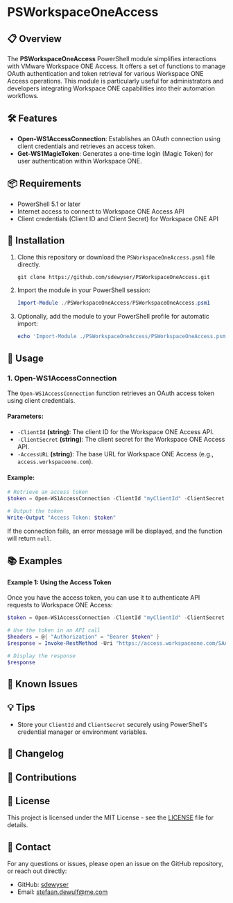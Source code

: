 
# PSWorkspaceOneAccess

## 📋 Overview
The **PSWorkspaceOneAccess** PowerShell module simplifies interactions with VMware Workspace ONE Access. It offers a set of functions to manage OAuth authentication and token retrieval for various Workspace ONE Access operations. This module is particularly useful for administrators and developers integrating Workspace ONE capabilities into their automation workflows.

## 🛠️ Features
- **Open-WS1AccessConnection**: Establishes an OAuth connection using client credentials and retrieves an access token.
- **Get-WS1MagicToken**: Generates a one-time login (Magic Token) for user authentication within Workspace ONE.

## 📦 Requirements
- PowerShell 5.1 or later
- Internet access to connect to Workspace ONE Access API
- Client credentials (Client ID and Client Secret) for Workspace ONE API

## 🔧 Installation

1. Clone this repository or download the `PSWorkspaceOneAccess.psm1` file directly.

   ```shell
   git clone https://github.com/sdewyser/PSWorkspaceOneAccess.git
   ```

2. Import the module in your PowerShell session:

   ```powershell
   Import-Module ./PSWorkspaceOneAccess/PSWorkspaceOneAccess.psm1
   ```

3. Optionally, add the module to your PowerShell profile for automatic import:

   ```powershell
   echo 'Import-Module ./PSWorkspaceOneAccess/PSWorkspaceOneAccess.psm1' >> $PROFILE
   ```

## 🚀 Usage

### 1. Open-WS1AccessConnection
The `Open-WS1AccessConnection` function retrieves an OAuth access token using client credentials.

#### Parameters:
- `-ClientId` **(string)**: The client ID for the Workspace ONE Access API.
- `-ClientSecret` **(string)**: The client secret for the Workspace ONE Access API.
- `-AccessURL` **(string)**: The base URL for Workspace ONE Access (e.g., `access.workspaceone.com`).

#### Example:

```powershell
# Retrieve an access token
$token = Open-WS1AccessConnection -ClientId "myClientId" -ClientSecret "mySecret" -AccessURL "access.workspaceone.com"

# Output the token
Write-Output "Access Token: $token"
```

If the connection fails, an error message will be displayed, and the function will return `null`.

## 📚 Examples

#### Example 1: Using the Access Token
Once you have the access token, you can use it to authenticate API requests to Workspace ONE Access:

```powershell
$token = Open-WS1AccessConnection -ClientId "myClientId" -ClientSecret "mySecret" -AccessURL "access.workspaceone.com"

# Use the token in an API call
$headers = @{ "Authorization" = "Bearer $token" }
$response = Invoke-RestMethod -Uri "https://access.workspaceone.com/SAAS/jersey/manager/api/v1/user" -Headers $headers -Method Get

# Display the response
$response
```

## 🐞 Known Issues

## 💡 Tips
- Store your `ClientId` and `ClientSecret` securely using PowerShell's credential manager or environment variables.

## 📝 Changelog

## 🤝 Contributions

## 📄 License
This project is licensed under the MIT License - see the [LICENSE](LICENSE) file for details.

## 💬 Contact
For any questions or issues, please open an issue on the GitHub repository, or reach out directly:

- GitHub: [sdewyser](https://github.com/sdewyser)
- Email: stefaan.dewulf@me.com
